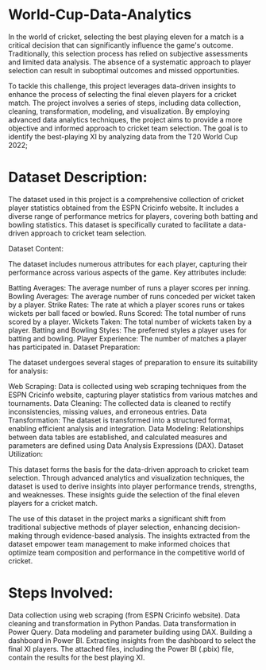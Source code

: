 # World-Cup-Data-Analytics
In the world of cricket, selecting the best playing eleven for a match is a critical decision that can significantly influence the game's outcome. Traditionally, this selection process has relied on subjective assessments and limited data analysis. The absence of a systematic approach to player selection can result in suboptimal outcomes and missed opportunities.

To tackle this challenge, this project leverages data-driven insights to enhance the process of selecting the final eleven players for a cricket match. The project involves a series of steps, including data collection, cleaning, transformation, modeling, and visualization. By employing advanced data analytics techniques, the project aims to provide a more objective and informed approach to cricket team selection. The goal is to identify the best-playing XI by analyzing data from the T20 World Cup 2022;

# Dataset Description:

The dataset used in this project is a comprehensive collection of cricket player statistics obtained from the ESPN Cricinfo website. It includes a diverse range of performance metrics for players, covering both batting and bowling statistics. This dataset is specifically curated to facilitate a data-driven approach to cricket team selection.

Dataset Content:

The dataset includes numerous attributes for each player, capturing their performance across various aspects of the game. Key attributes include:

Batting Averages: The average number of runs a player scores per inning.
Bowling Averages: The average number of runs conceded per wicket taken by a player.
Strike Rates: The rate at which a player scores runs or takes wickets per ball faced or bowled.
Runs Scored: The total number of runs scored by a player.
Wickets Taken: The total number of wickets taken by a player.
Batting and Bowling Styles: The preferred styles a player uses for batting and bowling.
Player Experience: The number of matches a player has participated in.
Dataset Preparation:

The dataset undergoes several stages of preparation to ensure its suitability for analysis:

Web Scraping: Data is collected using web scraping techniques from the ESPN Cricinfo website, capturing player statistics from various matches and tournaments.
Data Cleaning: The collected data is cleaned to rectify inconsistencies, missing values, and erroneous entries.
Data Transformation: The dataset is transformed into a structured format, enabling efficient analysis and integration.
Data Modeling: Relationships between data tables are established, and calculated measures and parameters are defined using Data Analysis Expressions (DAX).
Dataset Utilization:

This dataset forms the basis for the data-driven approach to cricket team selection. Through advanced analytics and visualization techniques, the dataset is used to derive insights into player performance trends, strengths, and weaknesses. These insights guide the selection of the final eleven players for a cricket match.

The use of this dataset in the project marks a significant shift from traditional subjective methods of player selection, enhancing decision-making through evidence-based analysis. The insights extracted from the dataset empower team management to make informed choices that optimize team composition and performance in the competitive world of cricket.

# Steps Involved:

Data collection using web scraping (from ESPN Cricinfo website).
Data cleaning and transformation in Python Pandas.
Data transformation in Power Query.
Data modeling and parameter building using DAX.
Building a dashboard in Power BI.
Extracting insights from the dashboard to select the final XI players.
The attached files, including the Power BI (.pbix) file, contain the results for the best playing XI.
